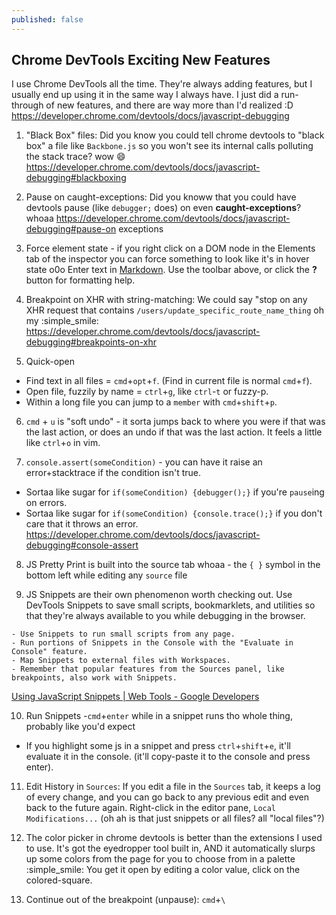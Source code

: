 ```yaml
---
published: false
---
```


## Chrome DevTools Exciting New Features
I use Chrome DevTools all the time. They're always adding features, but I usually end up using it in the same way I always have. I just did a run-through of new features, and there are way more than I'd realized :D
https://developer.chrome.com/devtools/docs/javascript-debugging

1. "Black Box" files: Did you know you could tell chrome devtools to "black box" a file like `Backbone.js` so you won't see its internal calls polluting the stack trace? wow :smile:
https://developer.chrome.com/devtools/docs/javascript-debugging#blackboxing

2. Pause on caught-exceptions: Did you knoww that you could have devtools pause (like `debugger;` does) on even **caught-exceptions**? whoaa
https://developer.chrome.com/devtools/docs/javascript-debugging#pause-on exceptions

3. Force element state - if you right click on a DOM node in the Elements tab of the inspector you can force something to look like it's in hover state o0o
Enter text in [Markdown](http://daringfireball.net/projects/markdown/). Use the toolbar above, or click the **?** button for formatting help.

4. Breakpoint on XHR with string-matching: We could say "stop on any XHR request that contains `/users/update_specific_route_name_thing` oh my :simple_smile:
https://developer.chrome.com/devtools/docs/javascript-debugging#breakpoints-on-xhr

5. Quick-open
  - Find text in all files = `cmd`+`opt`+`f`. (Find in current file is normal `cmd`+`f`).
  - Open file, fuzzily by name = `ctrl`+`g`, like `ctrl`-`t` or fuzzy-p.
  - Within a long file you can jump to a `member` with `cmd`+`shift`+`p`.

6. `cmd` + `u` is "soft undo" - it sorta jumps back to where you were if that was the last action, or does an undo if that was the last action. It feels a little like `ctrl`+`o` in vim.

7. `console.assert(someCondition)` - you can have it raise an error+stacktrace if the condition isn't true.
  - Sortaa like sugar for `if(someCondition) {debugger();}` if you're `pause`ing on errors.
  - Sortaa like sugar for `if(someCondition) {console.trace();}` if you don't care that it throws an error.
https://developer.chrome.com/devtools/docs/javascript-debugging#console-assert

8. JS Pretty Print is built into the source tab whoaa - the `{ }` symbol in the bottom left while editing any `source` file

9. JS Snippets are their own phenomenon worth checking out. Use DevTools Snippets to save small scripts, bookmarklets, and utilities so that they're always available to you while debugging in the browser.
  ```
  - Use Snippets to run small scripts from any page.
  - Run portions of Snippets in the Console with the "Evaluate in Console" feature.
  - Map Snippets to external files with Workspaces.
  - Remember that popular features from the Sources panel, like breakpoints, also work with Snippets.
  ```
[Using JavaScript Snippets | Web Tools - Google Developers](https://developers.google.com/web/tools/chrome-devtools/debug/snippets/?hl=en)

10. Run Snippets
  -`cmd`+`enter` while in a snippet runs tho whole thing, probably like you'd expect
  - If you highlight some js in a snippet and press `ctrl`+`shift`+`e`, it'll evaluate it in the console. (it'll copy-paste it to the console and press enter).

11. Edit History in `Sources`: If you edit a file in the `Sources` tab, it keeps a log of every change, and you can go back to any previous edit and even back to the future again. Right-click in the editor pane, `Local Modifications...` (oh ah is that just snippets or all files? all "local files"?)

12. The color picker in chrome devtools is better than the extensions I used to use. It's got the eyedropper tool built in, AND it automatically slurps up some colors from the page for you to choose from in a palette :simple_smile:
You get it open by editing a color value, click on the colored-square.

13. Continue out of the breakpoint (unpause): `cmd`+`\`
